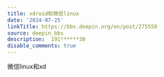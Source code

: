 ```yaml
---
title: xdroid和微信linux
date: '2024-07-25'
linkTitle: https://bbs.deepin.org/en/post/275550
source: deepin_bbs
description:  191******30 
disable_comments: true
---
```

微信linux和xd
